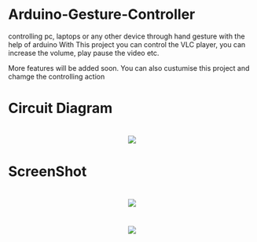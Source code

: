 # Arduino-Gesture-Controller
controlling pc, laptops or any other device through hand gesture with the help of arduino
 With This project you can control the VLC player, you can increase the volume, play pause the video etc.
 
 More features will be added soon.
 You can also custumise this project and chamge the controlling action

# Circuit Diagram
<h1 align="center">
<img src="/source/circuit diagram.png"/>

</h1>



# ScreenShot
<h1 align="center">
<img src="/source/diagram.png"/>

</h1>

<h1 align="center">
<img src="/source/working.png"/>

</h1>
